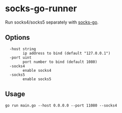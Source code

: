 socks-go-runner
===============

Run socks4/socks5 separately with [socks-go](https://github.com/a0s/socks-go).

Options
-------

```shell script
  -host string
        ip address to bind (default "127.0.0.1")
  -port uint
        port number to bind (default 1080)
  -socks4
        enable socks4
  -socks5
        enable socks5
```

Usage
-----

```shell script
go run main.go --host 0.0.0.0 --port 11080 --socks4
```